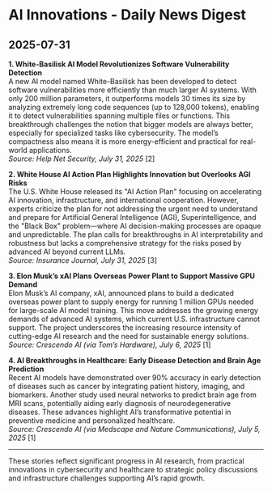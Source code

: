 # AI Innovations - Daily News Digest  
## 2025-07-31

**1. White-Basilisk AI Model Revolutionizes Software Vulnerability Detection**  
A new AI model named White-Basilisk has been developed to detect software vulnerabilities more efficiently than much larger AI systems. With only 200 million parameters, it outperforms models 30 times its size by analyzing extremely long code sequences (up to 128,000 tokens), enabling it to detect vulnerabilities spanning multiple files or functions. This breakthrough challenges the notion that bigger models are always better, especially for specialized tasks like cybersecurity. The model’s compactness also means it is more energy-efficient and practical for real-world applications.  
*Source: Help Net Security, July 31, 2025* [2]

**2. White House AI Action Plan Highlights Innovation but Overlooks AGI Risks**  
The U.S. White House released its "AI Action Plan" focusing on accelerating AI innovation, infrastructure, and international cooperation. However, experts criticize the plan for not addressing the urgent need to understand and prepare for Artificial General Intelligence (AGI), Superintelligence, and the "Black Box" problem—where AI decision-making processes are opaque and unpredictable. The plan calls for breakthroughs in AI interpretability and robustness but lacks a comprehensive strategy for the risks posed by advanced AI beyond current LLMs.  
*Source: Insurance Journal, July 31, 2025* [3]

**3. Elon Musk’s xAI Plans Overseas Power Plant to Support Massive GPU Demand**  
Elon Musk’s AI company, xAI, announced plans to build a dedicated overseas power plant to supply energy for running 1 million GPUs needed for large-scale AI model training. This move addresses the growing energy demands of advanced AI systems, which current U.S. infrastructure cannot support. The project underscores the increasing resource intensity of cutting-edge AI research and the need for sustainable energy solutions.  
*Source: Crescendo AI (via Tom’s Hardware), July 6, 2025* [1]

**4. AI Breakthroughs in Healthcare: Early Disease Detection and Brain Age Prediction**  
Recent AI models have demonstrated over 90% accuracy in early detection of diseases such as cancer by integrating patient history, imaging, and biomarkers. Another study used neural networks to predict brain age from MRI scans, potentially aiding early diagnosis of neurodegenerative diseases. These advances highlight AI’s transformative potential in preventive medicine and personalized healthcare.  
*Source: Crescendo AI (via Medscape and Nature Communications), July 5, 2025* [1]

---

These stories reflect significant progress in AI research, from practical innovations in cybersecurity and healthcare to strategic policy discussions and infrastructure challenges supporting AI’s rapid growth.